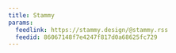 ```yaml
---
title: Stammy
params:
  feedlink: https://stammy.design/@stammy.rss
  feedid: 86067148f7e4247f817d0a68625fc729
---
```


